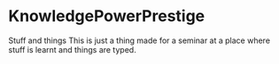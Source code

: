 # KnowledgePowerPrestige
Stuff and things
This is just a thing made for a seminar at a place where stuff is learnt and things are typed.
